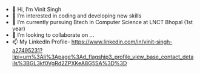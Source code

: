 - 👋 Hi, I’m Vinit Singh
- 👀 I’m interested in coding and developing new skills
- 🌱 I’m currently pursuing Btech in Computer Science at LNCT Bhopal (1st year)
- 💞️ I’m looking to collaborate on ...
- 📫 My LinkedIn Profile- https://www.linkedin.com/in/vinit-singh-a27495231?lipi=urn%3Ali%3Apage%3Ad_flagship3_profile_view_base_contact_details%3BGL3kf0VgRd2ZPXKeA8G5SA%3D%3D

<!---
vinitv5singh/vinitv5singh is a ✨ special ✨ repository because its `README.md` (this file) appears on your GitHub profile.
You can click the Preview link to take a look at your changes.
--->
